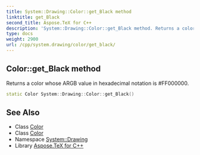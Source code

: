 ```yaml
---
title: System::Drawing::Color::get_Black method
linktitle: get_Black
second_title: Aspose.TeX for C++
description: 'System::Drawing::Color::get_Black method. Returns a color whose ARGB value in hexadecimal notation is #FF000000 in C++.'
type: docs
weight: 2900
url: /cpp/system.drawing/color/get_black/
---
```

## Color::get_Black method


Returns a color whose ARGB value in hexadecimal notation is #FF000000.

```cpp
static Color System::Drawing::Color::get_Black()
```

## See Also

* Class [Color](../)
* Class [Color](../)
* Namespace [System::Drawing](../../)
* Library [Aspose.TeX for C++](../../../)
